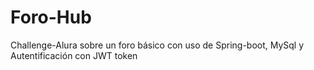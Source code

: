# Foro-Hub
Challenge-Alura sobre un foro básico con uso de Spring-boot, MySql y Autentificación con JWT token
